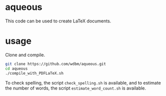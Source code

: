 # aqueous

This code can be used to create LaTeX documents.

# usage

Clone and compile.

```Bash
git clone https://github.com/wdbm/aqueous.git
cd aqueous
./compile_with_PDFLaTeX.sh
```

To check spelling, the script `check_spelling.sh` is available, and to estimate the number of words, the script `estimate_word_count.sh` is available.
